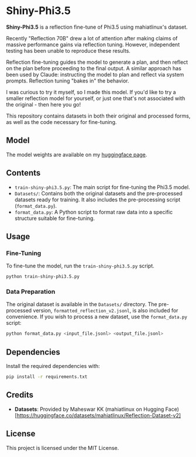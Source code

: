 
# Shiny-Phi3.5

**Shiny-Phi3.5** is a reflection fine-tune of Phi3.5 using mahiatlinux's dataset. 

Recently "Reflection 70B" drew a lot of attention after making claims of massive performance gains via reflection tuning. However, independent testing has been unable to reproduce these results.

Reflection fine-tuning guides the model to generate a plan, and then reflect on the plan before proceeding to the final output. A similar approach has been used by Claude: instructing the model to plan and reflect via system prompts. Reflection tuning "bakes in" the behavior. 

I was curious to try it myself, so I made this model. If you'd like to try a smaller reflection model for yourself, or just one that's not associated with the original - then here you go!

This repository contains datasets in both their original and processed forms, as well as the code necessary for fine-tuning.
## Model
The model weights are available on my [huggingface page](https://huggingface.co/johnsoupir/Shiny-Phi3.5).


## Contents

- `train-shiny-phi3.5.py`: The main script for fine-tuning the Phi3.5 model.
- `Datasets/`: Contains both the original datasets and the pre-processed datasets ready for training. It also includes the pre-processing script (`format_data.py`).
- `format_data.py`: A Python script to format raw data into a specific structure suitable for fine-tuning.

## Usage

### Fine-Tuning

To fine-tune the model, run the `train-shiny-phi3.5.py` script.

```sh
python train-shiny-phi3.5.py
```
### Data Preparation

The original dataset is available in the `Datasets/` directory. The pre-processed version, `formatted_reflection_v2.jsonl`, is also included for convenience. If you wish to process a new dataset, use the `format_data.py` script:

```sh
python format_data.py <input_file.jsonl> <output_file.jsonl>
```


## Dependencies

Install the required dependencies with:

```sh
pip install -r requirements.txt
```

## Credits

- **Datasets**: Provided by Maheswar KK (mahiatlinux on Hugging Face)[https://huggingface.co/datasets/mahiatlinux/Reflection-Dataset-v2]


## License

This project is licensed under the MIT License.
